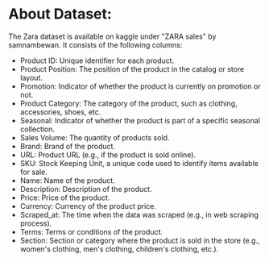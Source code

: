 <h1>About Dataset:</h1>
<p>The Zara dataset is available on kaggle under "ZARA sales" by samnambewan. It consists of the following columns:</p>
<ul>
  <li>Product ID: Unique identifier for each product.</li>
 <li>Product Position: The position of the product in the catalog or store layout.</li>
 <li>Promotion: Indicator of whether the product is currently on promotion or not.</li>
 <li>Product Category: The category of the product, such as clothing, accessories, shoes, etc.</li>
 <li>Seasonal: Indicator of whether the product is part of a specific seasonal collection.</li>
 <li>Sales Volume: The quantity of products sold.</li>
 <li>Brand: Brand of the product.</li>
 <li>URL: Product URL (e.g., if the product is sold online).</li>
 <li>SKU: Stock Keeping Unit, a unique code used to identify items available for sale.</li>
 <li>Name: Name of the product.</li>
 <li>Description: Description of the product.</li>
 <li>Price: Price of the product.</li>
 <li>Currency: Currency of the product price.</li>
 <li>Scraped_at: The time when the data was scraped (e.g., in web scraping process).</li>
 <li>Terms: Terms or conditions of the product.</li>
 <li>Section: Section or category where the product is sold in the store (e.g., women's clothing, men's clothing, children's clothing, etc.).</li>
</ul>
